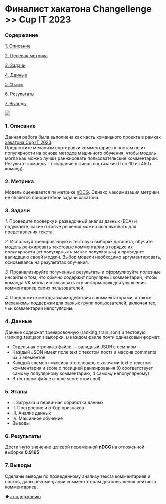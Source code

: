 # **Финалист хакатона Changellenge >> Cup IT 2023**

### __Содержание__

[1. Описание](https://github.com/VolodinAlex/alekaran/tree/AlekaranDS/Hackathon.%20Cup%20IT%202023#1-%D0%BE%D0%BF%D0%B8%D1%81%D0%B0%D0%BD%D0%B8%D0%B5)<br>

[2. Целевая метрика](https://github.com/VolodinAlex/alekaran/tree/AlekaranDS/Hackathon.%20Cup%20IT%202023#2-%D0%BC%D0%B5%D1%82%D1%80%D0%B8%D0%BA%D0%B0)

[3. Задачи](https://github.com/VolodinAlex/alekaran/tree/AlekaranDS/Hackathon.%20Cup%20IT%202023#3-%D0%B7%D0%B0%D0%B4%D0%B0%D1%87%D0%B8)<br>

[4. Данные](https://github.com/VolodinAlex/alekaran/tree/AlekaranDS/Hackathon.%20Cup%20IT%202023#4-%D0%B4%D0%B0%D0%BD%D0%BD%D1%8B%D0%B5)<br>

[5. Этапы](https://github.com/VolodinAlex/alekaran/tree/AlekaranDS/Hackathon.%20Cup%20IT%202023#5-%D1%8D%D1%82%D0%B0%D0%BF%D1%8B)<br>

[6. Результаты](https://github.com/VolodinAlex/alekaran/tree/AlekaranDS/Hackathon.%20Cup%20IT%202023#6-%D1%80%D0%B5%D0%B7%D1%83%D0%BB%D1%8C%D1%82%D0%B0%D1%82%D1%8B)<br>

[7. Выводы](https://github.com/VolodinAlex/alekaran/tree/AlekaranDS/Hackathon.%20Cup%20IT%202023#7-%D0%B2%D1%8B%D0%B2%D0%BE%D0%B4%D1%8B)<br>

![](https://i.postimg.cc/rFCHLvgS/CUP-IT.jpg)

### __1. Описание__
Данная работа была выполнена как часть командного проекта в рамках [хакатона Cup IT 2023](https://changellenge.com/tpage/changellenge-cup-it-2023-first-tour/#).   
Предложите механизм сортировки комментариев к постам по их популярности на основе методов машинного обучения, чтобы модель могла как можно лучше ранжировать пользовательские комментарии. Результат команды - попадание в финал состязания (Топ-10 из 450+ команд).

### __2. Метрика__
Модель оценивается по метрике [nDCG](https://en.wikipedia.org/wiki/Discounted_cumulative_gain#Normalized_DCG). Однако максимизация метрики не является приоритетной задачи хакатона.

### __3. Задачи__
*1.* Проведите проверку и разведочный анализ данных (EDA) и подумайте, какие готовые решения можно использовать для представления текста.

*2.* Используя тренировочную и тестовую выборки датасета, обучите модель ранжировать текстовые комментарии в порядке их популярности (от популярных к менее популярным) и проведите валидацию своей модели. Выбор модели необходимо аргументировать, основываясь на результатах обучения.

*3.* Проанализируйте полученные результаты и сформулируйте полезные инсайты о том, что обычно содержит популярный комментарий, чтобы команда VK могла использовать эту информацию для улучшения комментариев своих пользователей.

*4.* Предложите методы взаимодействия с комментаторами, а также механизмы поддержки для разных групп пользователей, включая тех, чьи комментарии непопулярны.

### **4. Данные**
Данные содержат тренировочную (ranking_train.jsonl) и тестовую (ranking_test.jsonl) выборки.
В каждом файле почти одинаковый формат:
- Отдельная строчка в файле — валидный JSON с семплом
- Каждый JSON имеет поле text с текстом поста и массив сomments из 5 элементов
- Каждый элемент массива это словарь с ключами text с текстом комментария и score с позицией ранжирования (0 cоответствует самому популярному комментарию, 4 самому непопулярному)
- В тестовом файле в поле score стоит null

### **5. Этапы**
- I. Загрузка и первичная обработка данных
- II. Построение и отбор признаков
- III. Анализ данных
- IV. Машинное обучение
- Выводы

### **6. Результаты**
Достигнуто значение целевой переменной **nDCG** на отложенной выборке **0.9165**

### **7. Выводы**
Сделаны выводы по проведенному анализу текста комментариев и постов, даны рекомендации комментаторам для повышения рейтинга комментариев.

:arrow_up:[к содержанию](https://github.com/VolodinAlex/alekaran/tree/AlekaranDS/Hackathon.%20Cup%20IT%202023#%D1%81%D0%BE%D0%B4%D0%B5%D1%80%D0%B6%D0%B0%D0%BD%D0%B8%D0%B5)
